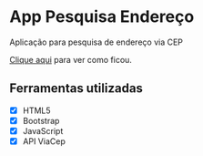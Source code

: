 # App Pesquisa Endereço
Aplicação para pesquisa de endereço via CEP

[Clique aqui](https://app-pesquisa-endereco.vercel.app/) para ver como ficou.

## Ferramentas utilizadas
- [x] HTML5
- [x] Bootstrap
- [x] JavaScript
- [x] API ViaCep